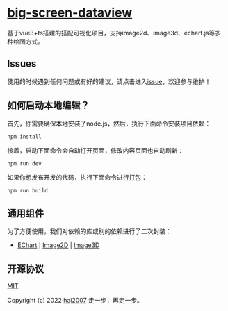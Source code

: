 # [big-screen-dataview](https://hai2007.github.io/big-screen-dataview/)
基于vue3+ts搭建的搭配可视化项目，支持image2d、image3d、echart.js等多种绘图方式。

## Issues
使用的时候遇到任何问题或有好的建议，请点击进入[issue](https://github.com/hai2007/big-screen-dataview/issues)，欢迎参与维护！

## 如何启动本地编辑？

首先，你需要确保本地安装了node.js，然后，执行下面命令安装项目依赖：

```
npm install
```

接着，启动下面命令会自动打开页面，修改内容页面也自动刷新：

```
npm run dev
```

如果你想发布开发的代码，执行下面命令进行打包：

```
npm run build
```

## 通用组件

为了方便使用，我们对依赖的库或别的依赖进行了二次封装：

- [EChart](./src/common/echart/readme.md) | [Image2D](./src/common/image2d/readme.md) | [Image3D](./src/common/image3d/readme.md)

开源协议
---------------------------------------
[MIT](https://github.com/hai2007/big-screen-dataview/blob/master/LICENSE)

Copyright (c) 2022 [hai2007](https://hai2007.gitee.io/model-editor/) 走一步，再走一步。
